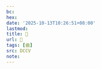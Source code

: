 ```yaml
---
bc:
hex:
date: '2025-10-13T10:26:51+08:00'
lastmod:
title: 􂣈
url: 􂣈
tags: [齒]
src: DCCV
note:
---
```

